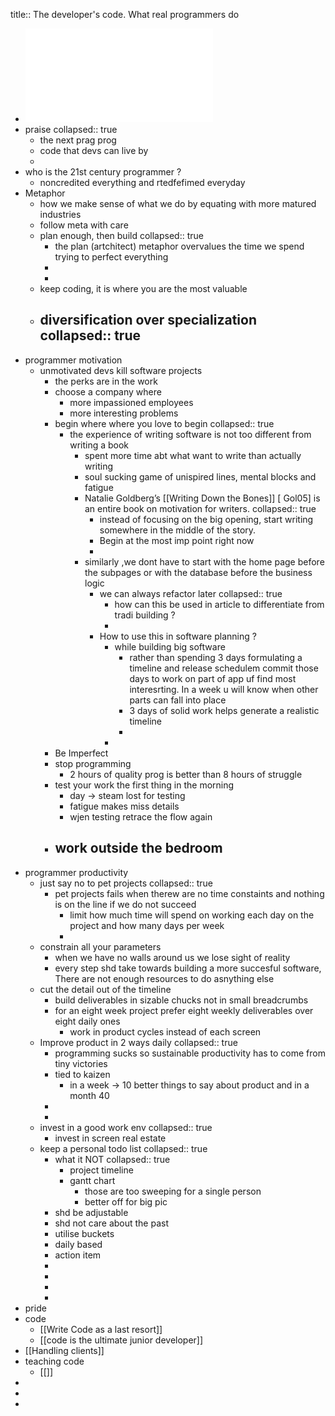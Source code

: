 title:: The developer's code. What real programmers do

- ![The Developers Code What Real Programmers Do (Cheung, Ka Wai) (z-lib.org).pdf](../assets/The_Developers_Code_What_Real_Programmers_Do_(Cheung,_Ka_Wai)_(z-lib.org)_1651066443226_0.pdf)
- praise
  collapsed:: true
	- the next prag prog
	- code that devs can live by
	-
- who is the 21st century programmer ?
	- noncredited everything and rtedfefimed everyday
- Metaphor
	- how we make sense of what we do by equating with more matured industries
	- follow meta with care
	- plan enough, then build
	  collapsed:: true
		- the plan (artchitect) metaphor overvalues the time we spend trying to perfect everything
		-
		-
	- keep coding, it is where you are the most valuable
	- diversification over specialization
	  collapsed:: true
		-
- programmer motivation
	- unmotivated devs kill software projects
		- the perks are in the work
		- choose a company where
			- more impassioned employees
			- more interesting problems
		- begin where where you love to begin
		  collapsed:: true
			- the experience of  writing software is not too different from writing a book
				- spent more time abt what want to write than actually writing
				- soul sucking game of unispired lines, mental blocks and fatigue
				- Natalie Goldberg’s [[Writing Down the Bones]] [ Gol05]  is an entire book on motivation for writers.
				  collapsed:: true
					- instead of focusing on the big opening, start writing somewhere in the middle of the story.
					- Begin at the most imp point right now
					-
				- similarly ,we dont have to start with the home page before the subpages or with the database before the business logic
					- we can always refactor later
					  collapsed:: true
						- how can this be used in article to differentiate from tradi building ?
						-
					- How to use this in software planning ?
						- while building big software
							- rather than spending 3 days formulating a timeline and release schedulem commit those days to work on part of app uf find most interesrting. In a week u will know when other parts can fall into place
							- 3 days of solid work helps generate a realistic timeline
							-
						-
		- Be Imperfect
		- stop programming
			- 2 hours of quality prog is better than 8 hours of struggle
		- test your work the first thing in the morning
			- day -> steam lost for testing
			- fatigue makes miss details
			- wjen testing retrace the flow again
		- work outside the bedroom
			-
- programmer productivity
	- just say no to pet projects
	  collapsed:: true
		- pet projects  fails when therew are no time constaints and nothing is on the line if we do not succeed
			- limit how much time will spend on working each day on the project and how many days per week
			-
	- constrain all your parameters
		- when we have no walls around us we lose sight of reality
		- every step shd take towards building a more succesful software, There are not enough resources to do asnything else
	- cut the detail out of the timeline
		- build deliverables in sizable chucks not in small breadcrumbs
		- for an eight week project prefer eight weekly deliverables over eight daily ones
			- work in product cycles instead of each screen
	- Improve product in 2 ways daily
	  collapsed:: true
		- programming sucks so sustainable productivity has to come from tiny victories
		- tied to kaizen
			- in a week -> 10 better things to say about product and in a month 40
		-
		-
	- invest in a good work env
	  collapsed:: true
		- invest in screen real estate
	- keep a personal todo list
	  collapsed:: true
		- what it NOT
		  collapsed:: true
			- project timeline
			- gantt chart
				- those are too sweeping for a single person
				- better off for big pic
		- shd be adjustable
		- shd not care about the past
		- utilise buckets
		- daily based
		- action item
		-
		-
		-
		-
- pride
- code
	- [[Write Code as a last resort]]
	- [[code is the ultimate junior developer]]
- [[Handling clients]]
- teaching code
	- [[]]
-
-
-